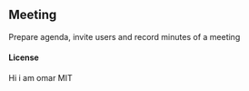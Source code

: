 ## Meeting

Prepare agenda, invite users and record minutes of a meeting 

#### License
Hi i am omar
MIT
